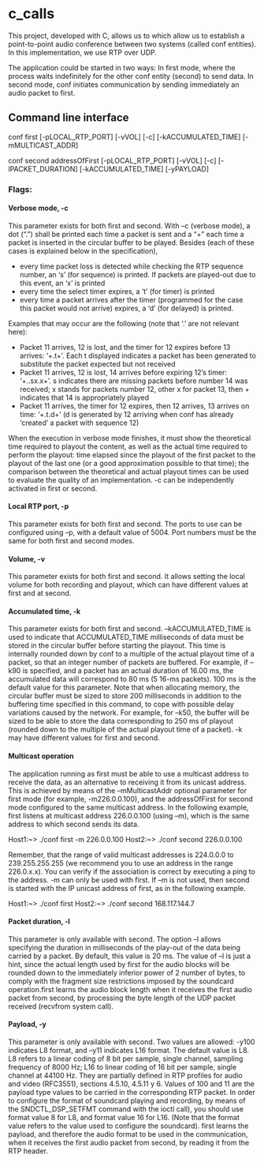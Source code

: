 # c_calls


This project, developed with C, allows us to which allow us to establish a point-to-point audio conference 
between two systems (called conf entities). In this implementation, we use RTP over UDP.

The application could be started in two ways: In first mode, where the process waits indefinitely for the other conf entity (second) to send data. In second mode, conf initiates communication by sending immediately an audio packet to first.

## Command line interface

conf first [-pLOCAL_RTP_PORT] [-vVOL] [-c] [-kACCUMULATED_TIME] [-mMULTICAST_ADDR]

conf second addressOfFirst [-pLOCAL_RTP_PORT] [-vVOL] [-c] [-lPACKET_DURATION] [-kACCUMULATED_TIME] [-yPAYLOAD]

### Flags:

#### Verbose mode, -c
This parameter exists for both first and second.
With –c (verbose mode), a dot (“.”) shall be printed each time a packet is sent and a “+” each time a packet is inserted in the circular buffer to be played. Besides (each of these cases is explained below in the specification),


- every time packet loss is detected while checking the RTP sequence number, an ‘s’ (for sequence) is printed. If packets are played-out due to this event, an ‘x’ is printed
- every time the select timer expires, a ‘t’ (for timer) is printed
- every time a packet arrives after the timer (programmed for the case this packet would not arrive) expires, a ‘d’ (for delayed) is printed.

Examples that may occur are the following (note that ‘.’ are not relevant here):

- Packet 11 arrives, 12 is lost, and the timer for 12 expires before 13 arrives: ‘+.t+’.
Each t displayed indicates a packet has been generated to substitute the packet expected but not received
- Packet 11 arrives, 12 is lost, 14 arrives before expiring 12’s timer: ‘+..sx.x+’.
s indicates there are missing packets before number 14 was received; x stands for packets number 12, other x for packet 13, then + indicates that 14 is appropriately played
- Packet 11 arrives, the timer for 12 expires, then 12 arrives, 13 arrives on time: ‘+.t.d+’ (d is generated by 12 arriving when conf has already ‘created’ a packet with sequence 12)

When the execution in verbose mode finishes, it must show the theoretical time required to playout the content, as well as the actual time required to perform the playout: time elapsed since the playout of the first packet to the playout of the last one (or a good approximation possible to that time); the comparison between the theoretical and actual playout times can be used to evaluate the quality of an implementation.
-c can be independently activated in first or second.

#### Local RTP port, -p
This parameter exists for both first and second.
The ports to use can be configured using –p, with a default value of 5004.
Port numbers must be the same for both first and second modes.

#### Volume, -v
This parameter exists for both first and second.
It allows setting the local volume for both recording and playout, which can have different values at first and at second.

#### Accumulated time, -k
This parameter exists for both first and second.
–kACCUMULATED_TIME is used to indicate that ACCUMULATED_TIME milliseconds of data must be stored in the circular buffer before starting the playout. This time is internally rounded down by conf to a multiple of the actual playout time of a packet, so that an integer number of packets are buffered. For example, if –k90 is specified, and a packet has an actual duration of 16.00 ms, the accumulated data will correspond to 80 ms (5 16-ms packets).
100 ms is the default value for this parameter.
Note that when allocating memory, the circular buffer must be sized to store 200 milliseconds in addition to the buffering time specified in this command, to cope with possible delay variations caused by the network. For example, for –k50, the buffer will be sized to be able to store the data corresponding to 250 ms of playout (rounded down to the multiple of the actual playout time of a packet).
-k may have different values for first and second.

#### Multicast operation
The application running as first must be able to use a multicast address to receive the data, as an alternative to receiving it from its unicast address. This is achieved by means of the –mMulticastAddr optional parameter for first mode (for example, -m226.0.0.100), and the addressOfFirst for second mode configured to the same multicast address. In the following example, first listens at multicast address 226.0.0.100 (using –m), which is the same address to which second sends its data.

Host1:~> ./conf first -m 226.0.0.100
Host2:~> ./conf second 226.0.0.100

Remember, that the range of valid multicast addresses is 224.0.0.0 to 239.255.255.255 (we recommend you to use an address in the range 226.0.x.x). You can verify if the association is correct by executing a ping to the address.
-m can only be used with first.
If –m is not used, then second is started with the IP unicast address of first, as in the following example.


Host1:~> ./conf first
Host2:~> ./conf second 168.117.144.7

#### Packet duration, -l
This parameter is only available with second.
The option –l allows specifying the duration in milliseconds of the play-out of the data being carried by a packet. By default, this value is 20 ms.
The value of –l is just a hint, since the actual length used by first for the audio blocks will be rounded down to the immediately inferior power of 2 number of bytes, to comply with the fragment size restrictions imposed by the soundcard operation.first learns the audio block length when it receives the first audio packet from second, by processing the byte length of the UDP packet received (recvfrom system call).

#### Payload, -y
This parameter is only available with second.
Two values are allowed: -y100 indicates L8 format, and –y11 indicates L16 format. The default value is L8.
L8 refers to a linear coding of 8 bit per sample, single channel, sampling frequency of 8000 Hz; L16 to linear coding of 16 bit per sample, single channel at 44100 Hz. They are partially defined in RTP profiles for audio and video (RFC3551), sections 4.5.10, 4.5.11 y 6.
Values of 100 and 11 are the payload type values to be carried in the corresponding RTP packet.
In order to configure the format of soundcard playing and recording, by means of the SNDCTL_DSP_SETFMT command with the ioctl call), you should use format value 8 for L8, and format value 16 for L16. (Note that the format value refers to the value used to configure the soundcard).
first learns the payload, and therefore the audio format to be used in the communication, when it receives the first audio packet from second, by reading it from the RTP header.

